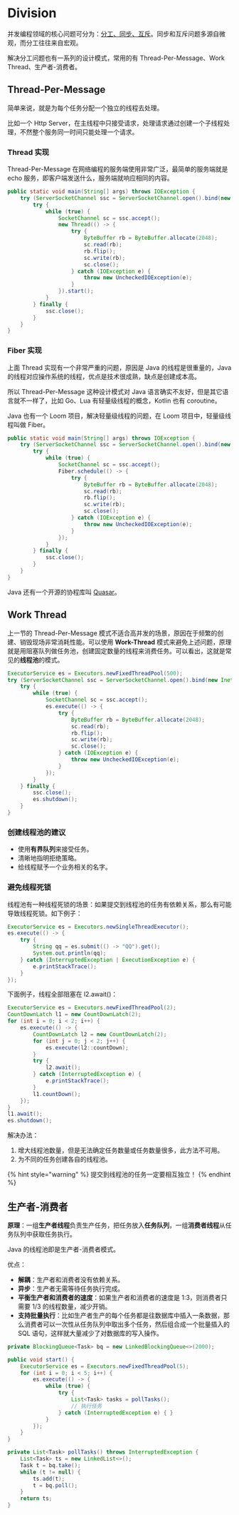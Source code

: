 # Division

并发编程领域的核心问题可分为：[分工、同步、互斥](../preface.md#fen-gong-tong-bu-hu-chi)。同步和互斥问题多源自微观，而分工往往来自宏观。

解决分工问题也有一系列的设计模式，常用的有 Thread-Per-Message、Work Thread、生产者-消费者。

## Thread-Per-Message

简单来说，就是为每个任务分配一个独立的线程去处理。

比如一个 Http Server，在主线程中只接受请求，处理请求通过创建一个子线程处理，不然整个服务同一时间只能处理一个请求。

### Thread 实现

Thread-Per-Message 在网络编程的服务端使用非常广泛，最简单的服务端就是 echo 服务，即客户端发送什么，服务端就响应相同的内容。

```java
public static void main(String[] args) throws IOException {
    try (ServerSocketChannel ssc = ServerSocketChannel.open().bind(new InetSocketAddress(8080))) {
        try {
            while (true) {
                SocketChannel sc = ssc.accept();
                new Thread(() -> {
                    try {
                        ByteBuffer rb = ByteBuffer.allocate(2048);
                        sc.read(rb);
                        rb.flip();
                        sc.write(rb);
                        sc.close();
                    } catch (IOException e) {
                        throw new UncheckedIOException(e);
                    }
                }).start();
            }
        } finally {
            ssc.close();
        }
    }
}
```

### Fiber 实现

上面 Thread 实现有一个非常严重的问题，原因是 Java 的线程是很重量的，Java 的线程对应操作系统的线程，优点是技术很成熟，缺点是创建成本高。

所以 Thread-Per-Message 这种设计模式对 Java 语言确实不友好，但是其它语言就不一样了，比如 Go、Lua 有轻量级线程的概念，Kotlin 也有 coroutine。

Java 也有一个 Loom 项目，解决轻量级线程的问题，在 Loom 项目中，轻量级线程叫做 Fiber。

```java
public static void main(String[] args) throws IOException {
    try (ServerSocketChannel ssc = ServerSocketChannel.open().bind(new InetSocketAddress(8080))) {
        try {
            while (true) {
                SocketChannel sc = ssc.accept();
                Fiber.schedule(() -> {
                    try {
                        ByteBuffer rb = ByteBuffer.allocate(2048);
                        sc.read(rb);
                        rb.flip();
                        sc.write(rb);
                        sc.close();
                    } catch (IOException e) {
                        throw new UncheckedIOException(e);
                    }
                });
            }
        } finally {
            ssc.close();
        }
    }
}
```

Java 还有一个开源的协程库叫 [Quasar](https://github.com/puniverse/quasar)。

## Work Thread

上一节的 Thread-Per-Message 模式不适合高并发的场景，原因在于频繁的创建、销毁现场非常消耗性能。可以使用 **Work-Thread** 模式来避免上述问题，原理就是用阻塞队列做任务池，创建固定数量的线程来消费任务。可以看出，这就是常见的**线程池**的模式。

```java
ExecutorService es = Executors.newFixedThreadPool(500);
try (ServerSocketChannel ssc = ServerSocketChannel.open().bind(new InetSocketAddress(8080))) {
    try {
        while (true) {
            SocketChannel sc = ssc.accept();
            es.execute(() -> {
                try {
                    ByteBuffer rb = ByteBuffer.allocate(2048);
                    sc.read(rb);
                    rb.flip();
                    sc.write(rb);
                    sc.close();
                } catch (IOException e) {
                    throw new UncheckedIOException(e);
                }
            });
        }
    } finally {
        ssc.close();
        es.shutdown();
    }
}
```

### 创建线程池的建议

* 使用**有界队列**来接受任务。
* 清晰地指明拒绝策略。
* 给线程赋予一个业务相关的名字。

### 避免线程死锁

线程池有一种线程死锁的场景：如果提交到线程池的任务有依赖关系，那么有可能导致线程死锁。如下例子：

```java
ExecutorService es = Executors.newSingleThreadExecutor();
es.execute(() -> {
    try {
        String qq = es.submit(() -> "QQ").get();
        System.out.println(qq);
    } catch (InterruptedException | ExecutionException e) {
        e.printStackTrace();
    }
});
```

下面例子，线程全部阻塞在 l2.await\(\)：

```java
ExecutorService es = Executors.newFixedThreadPool(2);
CountDownLatch l1 = new CountDownLatch(2);
for (int i = 0; i < 2; i++) {
    es.execute(() -> {
        CountDownLatch l2 = new CountDownLatch(2);
        for (int j = 0; j < 2; j++) {
            es.execute(l2::countDown);
        }
        try {
            l2.await();
        } catch (InterruptedException e) {
            e.printStackTrace();
        }
        l1.countDown();
    });
}
l1.await();
es.shutdown();
```

解决办法：

1. 增大线程池数量，但是无法确定任务数量或任务数量很多，此方法不可用。
2. 为不同的任务创建各自的线程池。

{% hint style="warning" %}
提交到线程池的任务一定要相互独立！
{% endhint %}

## 生产者-消费者

**原理**：一组**生产者线程**负责生产任务，把任务放入**任务队列**，一组**消费者线程**从任务队列中获取任务执行。

Java 的线程池即是生产者-消费者模式。

优点：

* **解耦**：生产者和消费者没有依赖关系。
* **异步**：生产者无需等待任务执行完成。
* **平衡生产者和消费者的速度**：如果生产者和消费者的速度是 1:3，则消费者只需要 1/3 的线程数量，减少开销。
* **支持批量执行**：比如生产者生产的每个任务都是往数据库中插入一条数据，那么消费者可以一次性从任务队列中取出多个任务，然后组合成一个批量插入的 SQL 语句，这样就大量减少了对数据库的写入操作。

```java
private BlockingQueue<Task> bq = new LinkedBlockingQueue<>(2000);

public void start() {
    ExecutorService es = Executors.newFixedThreadPool(5);
    for (int i = 0; i < 5; i++) {
        es.execute(() -> {
            while (true) {
                try {
                    List<Task> tasks = pollTasks();
                    // 执行任务
                } catch (InterruptedException e) { }
            }
        });
    }
}

private List<Task> pollTasks() throws InterruptedException {
    List<Task> ts = new LinkedList<>();
    Task t = bq.take();
    while (t != null) {
        ts.add(t);
        t = bq.poll();
    }
    return ts;
}
```

